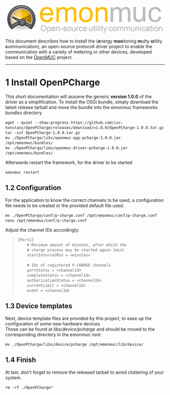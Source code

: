 ![emonmuc header](img/emonmuc-logo.png)

This document describes how to install the  (**e**nergy **mon**itoring **m**ulty **u**tility **c**ommunication), an open-source protocoll driver project to enable the communication with a variety of metering or other devices, developed based on the [OpenMUC](https://www.openmuc.org/) project.


---------------

# 1 Install OpenPCharge

This short documentation will assume the generic **version 1.0.0** of the driver as a simplification.
To install the OSGi bundle, simply download the latest release tarball and move the bundle into the emonmuc frameworks *bundles* directory

~~~shell
wget --quiet --show-progress https://github.com/isc-konstanz/OpenPCharge/releases/download/v1.0.0/OpenPCharge-1.0.0.tar.gz
tar -xzf OpenPCharge-1.0.0.tar.gz
mv ./OpenPCharge/libs/openmuc-app-pcharge-1.0.0.jar /opt/emonmuc/bundles/
mv ./OpenPCharge/libs/openmuc-driver-pcharge-1.0.0.jar /opt/emonmuc/bundles/
~~~

Afterwards restart the framework, for the driver to be started

~~~
emonmuc restart
~~~


## 1.2 Configuration

For the application to know the correct channels to be used, a configuration file needs to be created or the provided default file used.

~~~
mv ./OpenPCharge/conf/p-charge.conf /opt/emonmuc/conf/p-charge.conf
nano /opt/emonmuc/conf/p-charge.conf
~~~

Adjust the channel IDs accordingly:

>     [Port1]
>         # Minimum amount of minutes, after which the 
>         # charge process may be started again [min]
>         startIntervalMin = <minutes>
>     
>         # IDs of registered P-CHARGE channels
>         portStatus = <channelId>
>         completeStatus = <channelId>
>         authorizationStatus = <channelId>
>         currentLimit = <channelId>
>         event = <channelId>


## 1.3 Device templates

Next, device template files are provided by this project, to ease up the configuration of some new hardware devices.  
Those can be found at *libs/device/pcharge* and should be moved to the corresponding directory in the emonmuc root:

~~~shell
mv ./OpenPCharge/libs/device/pcharge /opt/emonmuc/lib/device/
~~~


## 1.4 Finish

At last, don't forget to remove the released tarball to avoid cluttering of your system.

~~~
rm -rf ./OpenPCharge*
~~~

